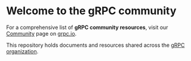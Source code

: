 # Welcome to the gRPC community

For a comprehensive list of **gRPC community resources**, visit our [Community][] page on
[grpc.io][].

This repository holds documents and resources shared across the [gRPC organization][].

[Community]: https://grpc.io/community/
[gRPC organization]: https://github.com/grpc
[grpc.io]: https://grpc.io/
